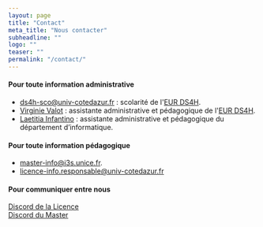 ```yaml
---
layout: page
title: "Contact"
meta_title: "Nous contacter"
subheadline: ""
logo: ""
teaser: ""
permalink: "/contact/"
---
```


#### Pour toute information administrative ####

- [ds4h-sco@univ-cotedazur.fr](mailto:ds4h-sco@univ-cotedazur.fr) : scolarité de l'[EUR DS4H](http://univ-cotedazur.fr/en/eur/ds4h/).
- [Virginie Valot](mailto:virginie.valot@univ-cotedazur.fr) : assistante administrative et pédagogique de l'[EUR DS4H](http://univ-cotedazur.fr/en/eur/ds4h/).
- [Laetitia Infantino](mailto:laetitia.infantino@univ-cotedazur.fr) : assistante administrative et pédagogique du département d’informatique.

#### Pour toute information pédagogique ####

- [master-info@i3s.unice.fr](mailto:master-info@i3s.unice.fr).
- [licence-info.responsable@univ-cotedazur.fr](mailto:licence-info.responsable@univ-cotedazur.fr)

#### Pour communiquer entre nous ####

<span class="icon-discord pr10"></span>[Discord de la Licence](https://discord.com/invite/mjtRTSb)<br/>
<span class="icon-discord pr10"></span>[Discord du Master](https://discord.com/invite/YJAcCW4)
